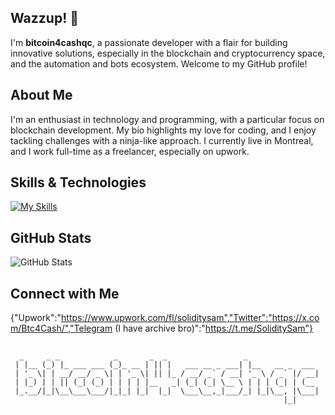 ## Wazzup! 👋

I'm **bitcoin4cashqc**, a passionate developer with a flair for building innovative solutions, especially in the blockchain and cryptocurrency space, and the automation and bots ecosystem. Welcome to my GitHub profile!

## About Me

I'm an enthusiast in technology and programming, with a particular focus on blockchain development. My bio highlights my love for coding, and I enjoy tackling challenges with a ninja-like approach. I currently live in Montreal, and I work full-time as a freelancer, especially on upwork.

## Skills & Technologies

[![My Skills](https://skillicons.dev/icons?i=bots,py,solidity,nodejs&perline=8)](https://github.com/bitcoin4cashqc/bitcoin4cashqc/blob/main/README.md)

## GitHub Stats

![GitHub Stats](https://github-readme-stats.vercel.app/api?username=bitcoin4cashqc&show_icons=true&theme=radical)

## Connect with Me

{"Upwork":"https://www.upwork.com/fl/soliditysam","Twitter":"https://x.com/Btc4Cash/","Telegram (I have archive bro)":"https://t.me/SoliditySam"}

## 

```
  _     _ _            _       _  _                 _                
 | |__ (_) |_ ___ ___ (_)_ __ | || |   ___ __ _ ___| |__   __ _  ___ 
 | '_ \| | __/ __/ _ \| | '_ \| || |_ / __/ _` / __| '_ \ / _` |/ __|
 | |_) | | || (_| (_) | | | | |__   _| (_| (_| \__ \ | | | (_| | (__ 
 |_.__/|_|\__\___\___/|_|_| |_|  |_|  \___\__,_|___/_| |_|\__, |\___|
                                                             |_|     
```
